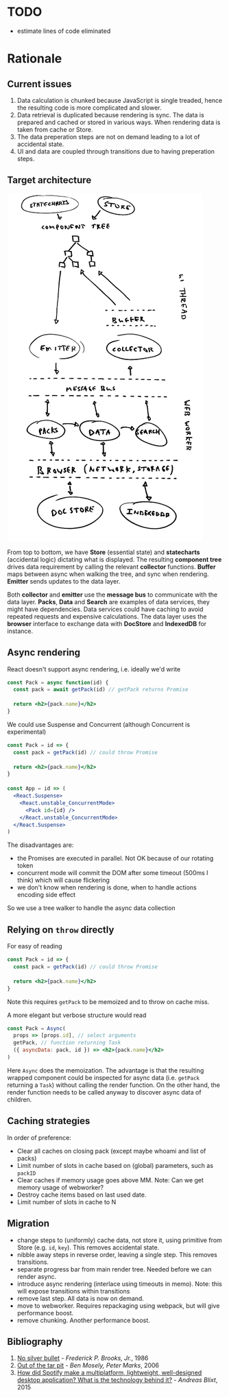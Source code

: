 # TODO

- estimate lines of code eliminated

# Rationale

## Current issues

1. Data calculation is chunked because JavaScript is single treaded, hence the resulting code is more complicated and slower.
2. Data retrieval is duplicated because rendering is sync. The data is prepared and cached or stored in various ways. When rendering data is taken from cache or Store.
3. The data preperation steps are not on demand leading to a lot of accidental state.
4. UI and data are coupled through transitions due to having preperation steps.

## Target architecture

![diagram](diagram.png)

From top to bottom, we have **Store** (essential state) and **statecharts** (accidental logic) dictating what is displayed. The resulting **component tree** drives data requirement by calling the relevant **collector** functions. **Buffer** maps between async when walking the tree, and sync when rendering. **Emitter** sends updates to the data layer.

Both **collector** and **emitter** use the **message bus** to communicate with the data layer. **Packs**, **Data** and **Search** are examples of data services, they might have dependencies. Data services could have caching to avoid repeated requests and expensive calculations. The data layer uses the **browser** interface to exchange data with **DocStore** and **IndexedDB** for instance.

## Async rendering

React doesn't support async rendering, i.e. ideally we'd write

```jsx
const Pack = async function(id) {
  const pack = await getPack(id) // getPack returns Promise

  return <h2>{pack.name}</h2>
}
```

We could use Suspense and Concurrent (although Concurrent is experimental)

```jsx
const Pack = id => {
  const pack = getPack(id) // could throw Promise

  return <h2>{pack.name}</h2>
}

const App = id => (
  <React.Suspense>
    <React.unstable_ConcurrentMode>
      <Pack id={id} />
    </React.unstable_ConcurrentMode>
  </React.Suspense>
)
```

The disadvantages are:

- the Promises are executed in parallel. Not OK because of our rotating token
- concurrent mode will commit the DOM after some timeout (500ms I think) which will cause flickering
- we don't know when rendering is done, when to handle actions encoding side effect

So we use a tree walker to handle the async data collection

## Relying on `throw` directly

For easy of reading

```jsx
const Pack = id => {
  const pack = getPack(id) // could throw Promise

  return <h2>{pack.name}</h2>
}
```

Note this requires `getPack` to be memoized and to throw on cache miss.

A more elegant but verbose structure would read

```jsx
const Pack = Async(
  props => [props.id], // select arguments
  getPack, // function returning Task
  ({ asyncData: pack, id }) => <h2>{pack.name}</h2>
)
```

Here `Async` does the memoization. The advantage is that the resulting wrapped component could be inspected for async data (i.e. `getPack` returning a `Task`) without calling the render function. On the other hand, the render function needs to be called anyway to discover async data of children.

## Caching strategies

In order of preference:

- Clear all caches on closing pack (except maybe whoami and list of packs)
- Limit number of slots in cache based on (global) parameters, such as `packID`
- Clear caches if memory usage goes above MM. Note: Can we get memory usage of webworker?
- Destroy cache items based on last used date.
- Limit number of slots in cache to N

## Migration

- change steps to (uniformly) cache data, not store it, using primitive from Store (e.g. `id`, `key`). This removes accidental state.
- nibble away steps in reverse order, leaving a single step. This removes transitions.
- separate progress bar from main render tree. Needed before we can render async.
- introduce async rendering (interlace using timeouts in memo). Note: this will expose transitions within transitions
- remove last step. All data is now on demand.
- move to webworker. Requires repackaging using webpack, but will give performance boost.
- remove chunking. Another performance boost.

## Bibliography

1. [No silver bullet](http://faculty.salisbury.edu/~xswang/Research/Papers/SERelated/no-silver-bullet.pdf) - _Frederick P. Brooks, Jr._, 1986
2. [Out of the tar pit](https://github.com/papers-we-love/papers-we-love/blob/master/design/out-of-the-tar-pit.pdf) - _Ben Mosely, Peter Marks_, 2006
3. [How did Spotify make a multiplatform, lightweight, well-designed desktop application? What is the technology behind it?](https://www.quora.com/How-did-Spotify-make-a-multiplatform-lightweight-well-designed-desktop-application-What-is-the-technology-behind-it) - _Andreas Blixt_, 2015
